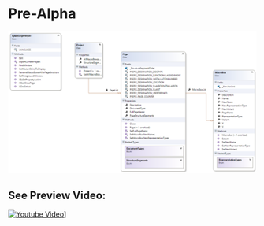 Pre-Alpha
==========
![My image](ClassDiagram1.png)

See Preview Video:
----------
[![Youtube Video](http://img.youtube.com/vi/wepbvwF6iJw/0.jpg)](http://www.youtube.com/watch?v=wepbvwF6iJw)]
